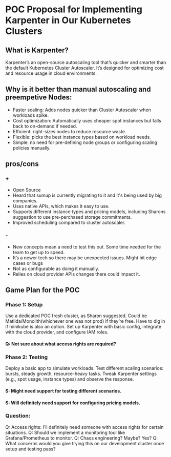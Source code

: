 # POC Proposal for Implementing Karpenter in Our Kubernetes Clusters

## What is Karpenter?
Karpenter’s an open-source autoscaling tool that’s quicker and smarter than the default Kubernetes Cluster Autoscaler. It’s designed for optimizing cost and resource usage in cloud environments.

## Why is it better than manual autoscaling and preempetive Nodes:
- Faster scaling: Adds nodes quicker than Cluster Autoscaler when workloads spike.
- Cost optimization: Automatically uses cheaper spot instances but falls back to on-demand if needed.
- Efficient: right-sizes nodes to reduce resource waste.
- Flexible: picks the best instance types based on workload needs.
- Simple: no need for pre-defining node groups or configuring scaling policies manually.

## pros/cons

### +
- Open Source
- Heard that sumup is currently migrating to it and it's being used by big companies.
- Uses native APIs, which makes it easy to use.
- Supports different instance types and pricing models, including Sharons suggestion to use pre-perchased storage commitmants.
- Improved scheduling compared to cluster autoscaler.

### -

- New concepts mean a need to test this out. Some time needed for the team to get up to speed.
- It’s a newer tech so there may be unexpected issues. Might hit edge cases or bugs
- Not as configurable as doing it manually.
- Relies on cloud provider APIs changes there could impact it.

## Game Plan for the POC

### Phase 1: Setup

Use a dedicated POC fresh cluster, as Sharon suggested.
Could be Matilda/Monolith(whichever one was not prod) if they’re free.
Have to dig in if minikube is also an option.
Set up Karpenter with basic config, integrate with the cloud provider, and configure IAM roles.
#### Q: Not sure about what access rights are required?

### Phase 2: Testing

Deploy a basic app to simulate workloads.
Test different scaling scenarios: bursts, steady growth, resource-heavy tasks.
Tweak Karpenter settings (e.g., spot usage, instance types) and observe the response.
#### S: Might need support for testing different scenarios. 
#### S: Will definitely need support for configuring pricing models.



### Question: 
Q: Access rights: I'll definitely need someone with access rights for certain situations.
Q: Should we implement a monitoring tool like Grafana/Prometheus to monitor.
Q: Chaos engineering? Maybe? Yes?
Q: What concerns would you give trying this on our development cluster once setup and testing pass? 

